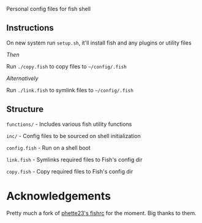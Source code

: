 Personal config files for fish shell

## Instructions

On new system run `setup.sh`, it'll install fish and any plugins or utility files

_Then_

Run `./copy.fish` to copy files to `~/config/.fish`

_Alternatively_

Run `./link.fish` to symlink files to `~/config/.fish`

## Structure

`functions/` - Includes various fish utility functions

`inc/` - Config files to be sourced on shell initialization

`config.fish` - Run on a shell boot

`link.fish` - Symlinks required files to Fish's config dir

`copy.fish` - Copy required files to Fish's config dir

# Acknowledgements

Pretty much a fork of [phette23's fishrc](https://github.com/phette23/fishrc) for the moment. Big thanks to them.
